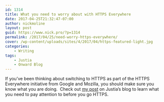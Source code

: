 ```yaml
---
id: 1314
title: What you need to worry about with HTTPS Everywhere
date: 2017-04-25T21:32:47-07:00
author: nickmoline
layout: post
guid: https://www.nick.pro/?p=1314
permalink: /2017/04/25/need-worry-https-everywhere/
cover: /wp-content/uploads/sites/4/2017/04/https-featured-light.jpg
categories:
    - Writing
tags: 
    - Justia
    - Onward Blog
---
```

If you&#8217;ve been thinking about switching to HTTPS as part of the HTTPS Everywhere initiative from Google and Mozilla, you should make sure you know what you are doing.  Check out [my post](https://onward.justia.com/2017/04/03/https-is-still-hard-but-necessary-for-your-success/) on Justia&#8217;s blog to learn what you need to pay attention to before you go HTTPS.